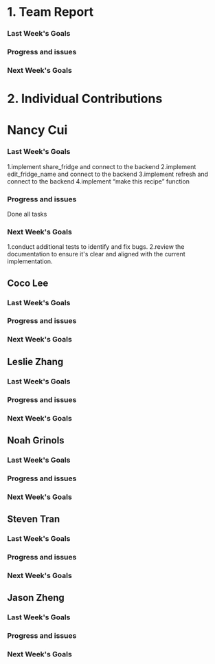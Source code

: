 # 1. Team Report
<status update for TA here>

<agenda for team meeting here>

### Last Week's Goals

### Progress and issues

### Next Week's Goals

# 2. Individual Contributions
# Nancy Cui
### Last Week's Goals
1.implement share_fridge and connect to the backend
2.implement edit_fridge_name and connect to the backend
3.implement refresh and connect to the backend
4.implement “make this recipe” function
### Progress and issues
Done all tasks 
### Next Week's Goals
1.conduct additional tests to identify and fix bugs. 
2.review the documentation to ensure it's clear and aligned with the current implementation.


## Coco Lee
### Last Week's Goals
### Progress and issues
### Next Week's Goals


## Leslie Zhang
### Last Week's Goals
### Progress and issues
### Next Week's Goals


## Noah Grinols
### Last Week's Goals
### Progress and issues
### Next Week's Goals


## Steven Tran
### Last Week's Goals
### Progress and issues
### Next Week's Goals

## Jason Zheng 
### Last Week's Goals
### Progress and issues
### Next Week's Goals

